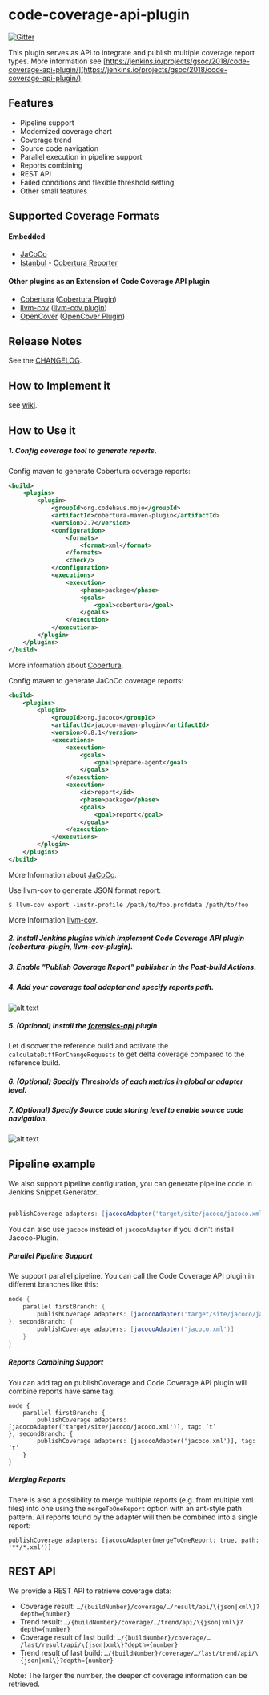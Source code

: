 # code-coverage-api-plugin

[![Gitter](https://badges.gitter.im/jenkinsci/code-coverage-api-plugin.svg)](https://gitter.im/jenkinsci/code-coverage-api-plugin?utm_source=badge&utm_medium=badge&utm_campaign=pr-badge)


This plugin serves as API to integrate and publish multiple coverage report types.
More information see [https://jenkins.io/projects/gsoc/2018/code-coverage-api-plugin/](https://jenkins.io/projects/gsoc/2018/code-coverage-api-plugin/).

## Features
* Pipeline support
* Modernized coverage chart
* Coverage trend
* Source code navigation
* Parallel execution in pipeline support
* Reports combining
* REST API
* Failed conditions and flexible threshold setting
* Other small features

## Supported Coverage Formats
#### Embedded
- [JaCoCo](https://www.jacoco.org/jacoco/trunk/doc/)
- [Istanbul](https://istanbul.js.org/) - [Cobertura Reporter](https://istanbul.js.org/docs/advanced/alternative-reporters/#cobertura)
#### Other plugins as an Extension of Code Coverage API plugin
- [Cobertura](http://cobertura.github.io/cobertura/) ([Cobertura Plugin](https://github.com/jenkinsci/cobertura-plugin))
- [llvm-cov](https://github.com/llvm-mirror/clang/blob/master/docs/SourceBasedCodeCoverage.rst) ([llvm-cov plugin](https://github.com/jenkinsci/llvm-cov-plugin))
- [OpenCover](https://github.com/OpenCover/opencover) ([OpenCover Plugin](https://github.com/jenkinsci/opencover-plugin))

## Release Notes
See the [CHANGELOG](CHANGELOG.md).

## How to Implement it
see [wiki](https://github.com/jenkinsci/code-coverage-api-plugin/wiki).
## How to Use it

#####  1. Config coverage tool to generate reports.

Config maven to generate Cobertura coverage reports:
```xml
<build>
    <plugins>
        <plugin>
            <groupId>org.codehaus.mojo</groupId>
            <artifactId>cobertura-maven-plugin</artifactId>
            <version>2.7</version>
            <configuration>
                <formats>
                    <format>xml</format>
                </formats>
                <check/>
            </configuration>
            <executions>
                <execution>
                    <phase>package</phase>
                    <goals>
                        <goal>cobertura</goal>
                    </goals>
                </execution>
            </executions>
        </plugin>
    </plugins>
</build>
```
More information about [Cobertura](http://cobertura.github.io/cobertura/).

Config maven to generate JaCoCo coverage reports:

```xml
<build>
    <plugins>
        <plugin>
            <groupId>org.jacoco</groupId>
            <artifactId>jacoco-maven-plugin</artifactId>
            <version>0.8.1</version>
            <executions>
                <execution>
                    <goals>
                        <goal>prepare-agent</goal>
                    </goals>
                </execution>
                <execution>
                    <id>report</id>
                    <phase>package</phase>
                    <goals>
                        <goal>report</goal>
                    </goals>
                </execution>
            </executions>
        </plugin>
    </plugins>
</build>
```
More Information about [JaCoCo](https://www.jacoco.org/jacoco/trunk/doc/).

Use llvm-cov to generate JSON format report:
```
$ llvm-cov export -instr-profile /path/to/foo.profdata /path/to/foo
```
More Information  [llvm-cov](https://github.com/llvm-mirror/clang/blob/master/docs/SourceBasedCodeCoverage.rst#exporting-coverage-data).

##### 2. Install Jenkins plugins which implement Code Coverage API plugin (cobertura-plugin, llvm-cov-plugin).
##### 3. Enable "Publish Coverage Report" publisher in the Post-build Actions.
##### 4. Add your coverage tool adapter and specify reports path.
![alt text](./images/config-add-adapter.png "Add coverage adapter")
##### 5. (Optional) Install the [forensics-api](https://github.com/jenkinsci/forensics-api-plugin) plugin 
Let discover the reference build and activate the `calculateDiffForChangeRequests` to get delta coverage compared to the reference build. 
##### 6. (Optional) Specify Thresholds of each metrics in global or adapter level.
##### 7. (Optional) Specify Source code storing level to enable source code navigation.
![alt text](./images/config.png "Config")

## Pipeline example
We also support pipeline configuration, you can generate pipeline code in Jenkins Snippet Generator.

```groovy

publishCoverage adapters: [jacocoAdapter('target/site/jacoco/jacoco.xml')]

```
You can also use `jacoco` instead of `jacocoAdapter` if you didn't install Jacoco-Plugin.

##### Parallel Pipeline Support
We support parallel pipeline. You can call the Code Coverage API plugin in different branches like this:
```groovy
node {
    parallel firstBranch: {
        publishCoverage adapters: [jacocoAdapter('target/site/jacoco/jacoco.xml')]
}, secondBranch: {
        publishCoverage adapters: [jacocoAdapter('jacoco.xml')]
    }
}
```
##### Reports Combining Support
You can add tag on publishCoverage and Code Coverage API plugin will combine reports have same tag:

```
node {
    parallel firstBranch: {
        publishCoverage adapters: [jacocoAdapter('target/site/jacoco/jacoco.xml')], tag: ‘t’
}, secondBranch: {
        publishCoverage adapters: [jacocoAdapter('jacoco.xml')], tag: ‘t’
    }
}
```
##### Merging Reports
There is also a possibility to merge multiple reports (e.g. from multiple xml files) into one using the `mergeToOneReport` option with an ant-style path pattern.
All reports found by the adapter will then be combined into a single report:

```
publishCoverage adapters: [jacocoAdapter(mergeToOneReport: true, path: '**/*.xml')]
```
## REST API
We provide a REST API to retrieve coverage data:
- Coverage result: `…​/{buildNumber}/coverage/…​/result/api/\{json|xml\}?depth={number}`
- Trend result: `…​/{buildNumber}/coverage/…​/trend/api/\{json|xml\}?depth={number}`
- Coverage result of last build: `…​/{buildNumber}/coverage/…​/last/result/api/\{json|xml\}?depth={number}`
- Trend result of last build: `…​/{buildNumber}/coverage/…​/last/trend/api/\{json|xml\}?depth={number}`

Note: The larger the number, the deeper of coverage information can be retrieved.
